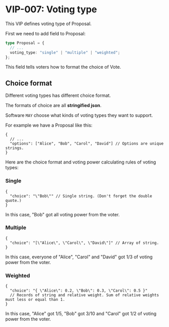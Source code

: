 # VIP-007: Voting type

This VIP defines voting type of Proposal.

First we need to add field to Proposal:

```ts
type Proposal = {
  // ...
  voting_type: "single" | "multiple" | "weighted";
};
```

This field tells voters how to format the choice of Vote.

## Choice format

Different voting types has different choice format.

The formats of choice are all **stringified json**.

Software `MAY` choose what kinds of voting types they want to support.

For example we have a Proposal like this:

```jsonc
{
  // ...
  "options": ["Alice", "Bob", "Carol", "David"] // Options are unique strings.
}
```

Here are the choice format and voting power calculating rules of voting types:

### Single

```jsonc
{
  "choice": "\"Bob\"" // Single string. (Don't forget the double quote.)
}
```

In this case, "Bob" got all voting power from the voter.

### Multiple

```jsonc
{
  "choice": "[\"Alice\", \"Carol\", \"David\"]" // Array of string.
}
```

In this case, everyone of "Alice", "Carol" and "David" got 1/3 of voting power from the voter.

### Weighted

```jsonc
{
  "choice": "{ \"Alice\": 0.2, \"Bob\": 0.3, \"Carol\": 0.5 }"
  // Records of string and relative weight. Sum of relative weights must less or equal than 1.
}
```

In this case, "Alice" got 1/5, "Bob" got 3/10 and "Carol" got 1/2 of voting power from the voter.
